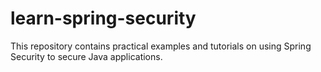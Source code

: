 # learn-spring-security
This repository contains practical examples and tutorials on using Spring Security to secure Java applications.
